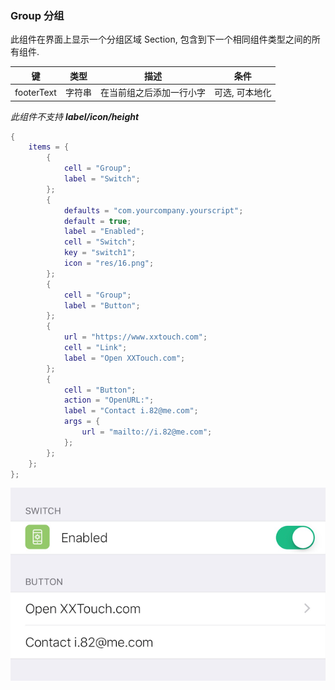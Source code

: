 ### Group 分组

此组件在界面上显示一个分组区域 Section, 包含到下一个相同组件类型之间的所有组件. 

|   键   |   类型   |   描述   |   条件   |
|--------|----------|----------|----------|
|footerText|字符串|在当前组之后添加一行小字|可选, 可本地化|

*此组件不支持 **label/icon/height***

``` lua
{
    items = {
        {
            cell = "Group";
            label = "Switch";
        };
        {
            defaults = "com.yourcompany.yourscript";
            default = true;
            label = "Enabled";
            cell = "Switch";
            key = "switch1";
            icon = "res/16.png";
        };
        {
            cell = "Group";
            label = "Button";
        };
        {
            url = "https://www.xxtouch.com";
            cell = "Link";
            label = "Open XXTouch.com";
        };
        {
            cell = "Button";
            action = "OpenURL:";
            label = "Contact i.82@me.com";
            args = {
                url = "mailto://i.82@me.com";
            };
        };
    };
};
```

![QQ20170914-191445.png-44.5kB](Group/QQ20170914-191445.png)
